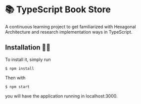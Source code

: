 # 📚 TypeScript Book Store
A continuous learning project to get familiarized with Hexagonal Architecture and research implementation
ways in TypeScript.
## Installation 👨‍💻
To install it, simply run
```shell script
$ npm install
```
Then with 
```shell script
$ npm start
```
you will have the application running in localhost:3000.